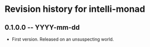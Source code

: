 # Revision history for intelli-monad

## 0.1.0.0 -- YYYY-mm-dd

* First version. Released on an unsuspecting world.

